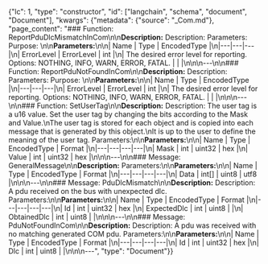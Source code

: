 {"lc": 1, "type": "constructor", "id": ["langchain", "schema", "document", "Document"], "kwargs": {"metadata": {"source": "_Com.md"}, "page_content": "### Function: ReportPduDlcMismatchInCom\n\n**Description:** Description: Parameters: Purpose: \n\n**Parameters:**\n\n| Name | Type | EncodedType |\n|---|---|---|\n| ErrorLevel | ErrorLevel | int |\n| The desired error level for reporting. Options: NOTHING, INFO, WARN, ERROR, FATAL. |  |  |\n\n\n---\n\n### Function: ReportPduNotFoundInCom\n\n**Description:** Description: Parameters: Purpose: \n\n**Parameters:**\n\n| Name | Type | EncodedType |\n|---|---|---|\n| ErrorLevel | ErrorLevel | int |\n| The desired error level for reporting. Options: NOTHING, INFO, WARN, ERROR, FATAL. |  |  |\n\n\n---\n\n### Function: SetUserTag\n\n**Description:** Description: The user tag is a u16 value. Set the user tag by changing the bits according to the Mask and Value.\nThe user tag is stored for each object and is copied into each message that is generated by this object.\nIt is up to the user to define the meaning of the user tag. Parameters:\n\n**Parameters:**\n\n| Name | Type | EncodedType | Format |\n|---|---|---|---|\n| Mask | int | uint32 | hex |\n| Value | int | uint32 | hex |\n\n\n---\n\n### Message: GeneralMessage\n\n**Description:** Parameters:\n\n**Parameters:**\n\n| Name | Type | EncodedType | Format |\n|---|---|---|---|\n| Data | int[] | uint8 | utf8 |\n\n\n---\n\n### Message: PduDlcMismatch\n\n**Description:** Description: A pdu received on the bus with unexpected dlc. Parameters:\n\n**Parameters:**\n\n| Name | Type | EncodedType | Format |\n|---|---|---|---|\n| Id | int | uint32 | hex |\n| ExpectedDlc | int | uint8 |  |\n| ObtainedDlc | int | uint8 |  |\n\n\n---\n\n### Message: PduNotFoundInCom\n\n**Description:** Description: A pdu was received with no matching generated COM pdu. Parameters:\n\n**Parameters:**\n\n| Name | Type | EncodedType | Format |\n|---|---|---|---|\n| Id | int | uint32 | hex |\n| Dlc | int | uint8 |  |\n\n\n---", "type": "Document"}}
